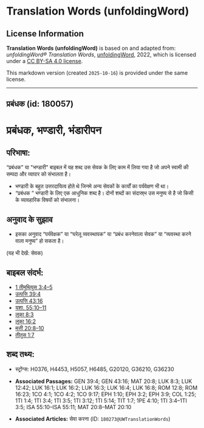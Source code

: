 # Translation Words (unfoldingWord)

## License Information

**Translation Words (unfoldingWord)** is based on and adapted from: _unfoldingWord® Translation Words_, [unfoldingWord](https://unfoldingword.org/utw), 2022, which is licensed under a [CC BY-SA 4.0 license](https://creativecommons.org/licenses/by-sa/4.0/legalcode.en).

This markdown version (created `2025-10-16`) is provided under the same license.



--------------------------------

## प्रबंधक (id: 180057)

प्रबंधक, भण्डारी, भंडारीपन
==========================

परिभाषा:
--------

“प्रबंधक” या "भण्डारी" बाइबल में यह शब्द उस सेवक के लिए काम में लिया गया है जो अपने स्वामी की सम्पदा और व्यापार को संभालता है।

* भण्डारी के बहुत उत्तरदायित्व होते थे जिनमे अन्य सेवकों के कार्यों का पर्यवेक्षण भी था।
* “प्रबंधक ” भण्डारी के लिए एक आधुनिक शब्द है। दोनों शब्दों का संदास्र्भ उस मनुष्य से है जो किसी के व्यावहारिक विषयों को संभालना।

अनुवाद के सुझाव
---------------

* इसका अनुवाद “पर्यवेक्षक” या “घरेलू व्यवस्थापक” या “प्रबंध करनेवाला सेवक” या “व्यवस्था करने वाला मनुष्य” हो सकता है।

(यह भी देखें: सेवक)

बाइबल संदर्भ:
-------------

* [1 तीमुथियुस 3:4–5](https://ref.ly/1Tim0:0)
* [उत्पत्ति 39:4](https://ref.ly/Gen39:4)
* [उत्पत्ति 43:16](https://ref.ly/Gen43:16)
* [यशा. 55:10–11](https://ref.ly/Isa55:10-Isa55:11)
* [लूका 8:3](https://ref.ly/Luke8:3)
* [लूका 16:2](https://ref.ly/Luke16:2)
* [मत्ती 20:8–10](https://ref.ly/Matt20:8-Matt20:10)
* [तीतुस 1:7](https://ref.ly/Titus1:7)

शब्द तथ्य:
----------

* स्ट्रोंग्स: H0376, H4453, H5057, H6485, G20120, G36210, G36230

* **Associated Passages:** GEN 39:4; GEN 43:16; MAT 20:8; LUK 8:3; LUK 12:42; LUK 16:1; LUK 16:2; LUK 16:3; LUK 16:4; LUK 16:8; ROM 12:8; ROM 16:23; 1CO 4:1; 1CO 4:2; 1CO 9:17; EPH 1:10; EPH 3:2; EPH 3:9; COL 1:25; 1TI 1:4; 1TI 3:4; 1TI 3:5; 1TI 3:12; 1TI 5:14; TIT 1:7; 1PE 4:10; 1TI 3:4–1TI 3:5; ISA 55:10–ISA 55:11; MAT 20:8–MAT 20:10
* **Associated Articles:** सेवा करना (ID: `180273@UWTranslationWords`)

